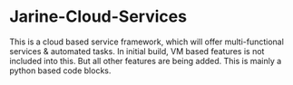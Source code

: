 # Jarine-Cloud-Services
This is a cloud based service framework, which will offer multi-functional services &amp; automated tasks. In initial build, VM based features is not included into this. But all other features are being added. This is mainly a python based code blocks. 
